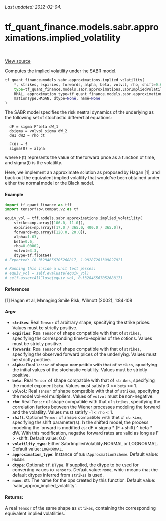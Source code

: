 <!--
This file is generated by a tool. Do not edit directly.
For open-source contributions the docs will be updated automatically.
-->

*Last updated: 2022-02-04.*

<div itemscope itemtype="http://developers.google.com/ReferenceObject">
<meta itemprop="name" content="tf_quant_finance.models.sabr.approximations.implied_volatility" />
<meta itemprop="path" content="Stable" />
</div>

# tf_quant_finance.models.sabr.approximations.implied_volatility

<!-- Insert buttons and diff -->

<table class="tfo-notebook-buttons tfo-api" align="left">
</table>

<a target="_blank" href="https://github.com/google/tf-quant-finance/blob/master/tf_quant_finance/models/sabr/approximations/implied_volatility.py">View source</a>



Computes the implied volatility under the SABR model.

```python
tf_quant_finance.models.sabr.approximations.implied_volatility(
    *, strikes, expiries, forwards, alpha, beta, volvol, rho, shift=0.0, volatility_
    type=tf_quant_finance.models.sabr.approximations.SabrImpliedVolatilityType.LOGNO
    RMAL, approximation_type=tf_quant_finance.models.sabr.approximations.SabrApproxi
    mationType.HAGAN, dtype=None, name=None
)
```



<!-- Placeholder for "Used in" -->

The SABR model specifies the risk neutral dynamics of the underlying as the
following set of stochastic differential equations:

```
  dF = sigma F^beta dW_1
  dsigma = volvol sigma dW_2
  dW1 dW2 = rho dt

  F(0) = f
  sigma(0) = alpha
```
where F(t) represents the value of the forward price as a function of time,
and sigma(t) is the volatility.

Here, we implement an approximate solution as proposed by Hagan [1], and back
out the equivalent implied volatility that would've been obtained under either
the normal model or the Black model.

#### Example
```python
import tf_quant_finance as tff
import tensorflow.compat.v2 as tf

equiv_vol = tff.models.sabr.approximations.implied_volatility(
    strikes=np.array([106.0, 11.0]),
    expiries=np.array([17.0 / 365.0, 400.0 / 365.0]),
    forwards=np.array([120.0, 20.0]),
    alpha=1.63,
    beta=0.6,
    rho=0.00002,
    volvol=3.3,
    dtype=tf.float64)
# Expected: [0.33284656705268817, 1.9828728139982792]

# Running this inside a unit test passes:
# equiv_vol = self.evaluate(equiv_vol)
# self.assertAllClose(equiv_vol, 0.33284656705268817)
```
#### References
[1] Hagan et al, Managing Smile Risk, Wilmott (2002), 1:84-108

#### Args:


* <b>`strikes`</b>: Real `Tensor` of arbitrary shape, specifying the strike prices.
  Values must be strictly positive.
* <b>`expiries`</b>: Real `Tensor` of shape compatible with that of `strikes`,
  specifying the corresponding time-to-expiries of the options. Values must
  be strictly positive.
* <b>`forwards`</b>: Real `Tensor` of shape compatible with that of `strikes`,
  specifying the observed forward prices of the underlying. Values must be
  strictly positive.
* <b>`alpha`</b>: Real `Tensor` of shape compatible with that of `strikes`, specifying
  the initial values of the stochastic volatility. Values must be strictly
  positive.
* <b>`beta`</b>: Real `Tensor` of shape compatible with that of `strikes`, specifying
  the model exponent `beta`. Values must satisfy 0 <= `beta` <= 1.
* <b>`volvol`</b>: Real `Tensor` of shape compatible with that of `strikes`,
  specifying the model vol-vol multipliers. Values of `volvol` must be
  non-negative.
* <b>`rho`</b>: Real `Tensor` of shape compatible with that of `strikes`, specifying
  the correlation factors between the Wiener processes modeling the forward
  and the volatility. Values must satisfy -1 < `rho` < 1.
* <b>`shift`</b>: Optional `Tensor` of shape compatible with that of `strkies`,
  specifying the shift parameter(s). In the shifted model, the process
  modeling the forward is modified as: dF = sigma * (F + shift) ^ beta * dW.
  With this modification, negative forward rates are valid as long as
  F > -shift.
  Default value: 0.0
* <b>`volatility_type`</b>: Either SabrImpliedVolatility.NORMAL or LOGNORMAL.
  Default value: `LOGNORMAL`.
* <b>`approximation_type`</b>: Instance of `SabrApproxmationScheme`.
  Default value: `HAGAN`.
* <b>`dtype`</b>: Optional: `tf.DType`. If supplied, the dtype to be used for
  converting values to `Tensor`s.
  Default value: `None`, which means that the default dtypes inferred from
    `strikes` is used.
* <b>`name`</b>: str. The name for the ops created by this function.
  Default value: 'sabr_approx_implied_volatility'.


#### Returns:

A real `Tensor` of the same shape as `strikes`, containing the
corresponding equivalent implied volatilities.
